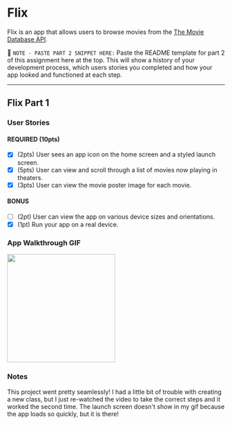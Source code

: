# Flix

Flix is an app that allows users to browse movies from the [The Movie Database API](http://docs.themoviedb.apiary.io/#).

📝 `NOTE - PASTE PART 2 SNIPPET HERE:` Paste the README template for part 2 of this assignment here at the top. This will show a history of your development process, which users stories you completed and how your app looked and functioned at each step.

---

## Flix Part 1

### User Stories

#### REQUIRED (10pts)
- [X] (2pts) User sees an app icon on the home screen and a styled launch screen.
- [X] (5pts) User can view and scroll through a list of movies now playing in theaters.
- [X] (3pts) User can view the movie poster image for each movie.

#### BONUS
- [ ] (2pt) User can view the app on various device sizes and orientations.
- [X] (1pt) Run your app on a real device.

### App Walkthrough GIF
<img src="https://media.giphy.com/media/JPihOHfneWiTMyJNO1/giphy.gif?cid=790b7611f32f799332400368f9cbc81583f65fefd509f222&rid=giphy.gif&ct=g" width=250><br>

### Notes
This project went pretty seamlessly! I had a little bit of trouble with creating a new class, but I just re-watched the video to take the correct steps and it worked the second time. The launch screen doesn't show in my gif because the app loads so quickly, but it is there! 
